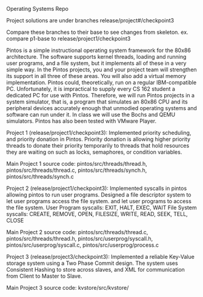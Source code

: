 Operating Systems Repo

Project solutions are under branches
release/project#/checkpoint3

Compare these branches to their base to see changes from skeleton.
ex. compare p1-base to release/project1/checkpoint3

Pintos is a simple instructional operating system framework for the 80x86 architecture. The software supports kernel threads,
loading and running user programs, and a file system, but it implements all of these in a very simple way.
In the Pintos projects, you and your project team will strengthen its support in all three of these
areas. You will also add a virtual memory implementation. Pintos could, theoretically, run on a regular
IBM-compatible PC. Unfortunately, it is impractical to supply every CS 162 student a dedicated PC
for use with Pintos. Therefore, we will run Pintos projects in a system simulator, that is, a program
that simulates an 80x86 CPU and its peripheral devices accurately enough that unmodied operating
systems and software can run under it. In class we will use the Bochs and QEMU simulators. Pintos
has also been tested with VMware Player.

Project 1 (release/project1/checkpoint3):
Implemented priority scheduling, and priority donation in Pintos. Priority donation
is allowing higher priority threads to donate their priority temporarily to threads that hold
resources they are waiting on such as locks, semaphores, or condition variables.

Main Project 1 source code:
pintos/src/threads/thread.h,
pintos/src/threads/thread.c,
pintos/src/threads/synch.h,
pintos/src/threads/synch.c

Project 2 (release/project1/checkpoint3):
Implemented syscalls in pintos allowing pintos to run user programs.
Designed a file descriptor system to let user programs access the file system.
and let user programs to access the file system.
User Program syscalls: EXIT, HALT, EXEC, WAIT
File System syscalls: CREATE, REMOVE, OPEN, FILESIZE, WRITE, READ, SEEK, TELL, CLOSE

Main Project 2 source code:
pintos/src/threads/thread.c,
pintos/src/threads/thread.h,
pintos/src/userprog/syscall.h,
pintos/src/userprog/syscall.c,
pintos/src/userprog/process.c

Project 3 (release/project3/checkpoint3):
Implemented a reliable Key-Value storage system using a Two Phase Commit design.
The system uses Consistent Hashing to store across slaves, and XML for communication from Client
to Master to Slave.

Main Project 3 source code:
kvstore/src/kvstore/
